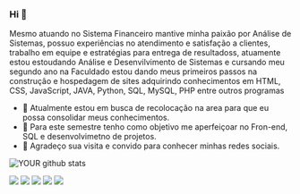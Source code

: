 ### Hi 👋
 Mesmo atuando no Sistema Financeiro mantive minha paixão por Análise de Sistemas, possuo experiências no atendimento e satisfação a clientes, trabalho em equipe e estratégias para entrega de resultadoss, atuamente estou estoudando  Análise e Desenvilvimento de Sistemas e cursando meu segundo ano na Faculdado estou dando meus primeiros passos na construção e hospedagem de sites adquirindo conhecimentos em HTML, CSS, JavaScript, JAVA, Python, SQL, MySQL, PHP entre outros programas 
 
- 🔭 Atualmente estou em busca de recolocação na area para que eu possa consolidar meus conhecimentos.
- 🌱 Para este semestre tenho como objetivo me aperfeiçoar no Fron-end, SQL e desenvolvimetno de projetos.
- 🤝 Agradeço sua visita e convido para conhecer minhas redes sociais. 

![YOUR github stats](https://github.com/edineves)

[<img src="https://img.shields.io/badge/twitter-%231DA1F2.svg?&style=for-the-badge&logo=twitter&logoColor=white" />](https://twitter.com/USERNAME) [<img src="https://img.shields.io/badge/medium-%2312100E.svg?&style=for-the-badge&logo=medium&logoColor=white" />](https://medium.com/USERNAME)  [<img src="https://img.shields.io/badge/linkedin-%230077B5.svg?&style=for-the-badge&logo=linkedin&logoColor=white" />](https://www.linkedin.com/in/USERNAME/) [<img src = "https://img.shields.io/badge/instagram-%23E4405F.svg?&style=for-the-badge&logo=instagram&logoColor=white">](https://www.instagram.com/USERNAME/) [<img src = "https://img.shields.io/badge/facebook-%231877F2.svg?&style=for-the-badge&logo=facebook&logoColor=white">](https://www.facebook.com/USERNAME)

